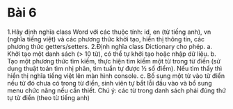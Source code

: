 # Bài 6 
1.Hãy định nghĩa class Word với các thuộc tính: id, en (từ tiếng anh), vn (nghĩa tiếng việt) và các phương thức khởi tạo, hiển thị thông tin, các phương thức getters/setters.
2.Định nghĩa class Dictionary cho phép.
  a. Khởi tạo một danh sách (> 10 từ), có thể tự khởi tạo hoặc nhập dữ liệu.
  b. Tạo một phương thức tìm kiếm, thực hiện tìm kiếm một từ trong từ điến (sử dụng thuật toán tìm nhị phân, tìm tuần tự được ½ số điểm). Nếu tìm thấy thì hiển thị nghĩa tiếng việt lên màn hình console.
  c. Bố sung một từ vào từ điển nếu từ đó chưa có trong từ điển, sinh viên tự bắt lỗi đầu vào và bổ sung menu chức năng nếu cần thiết.
Chú ý: các từ trong danh sách phải đúng thứ tự từ điển (theo từ tiếng anh)

